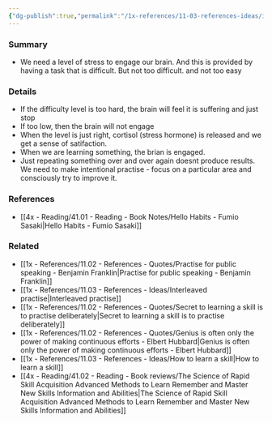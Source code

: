 ```yaml
---
{"dg-publish":true,"permalink":"/1x-references/11-03-references-ideas/intentional-practise-needed-to-improve/","dgShowBacklinks":false}
---
```



### Summary
- We need a level of stress to engage our brain. And this is provided by having a task that is difficult. But not too difficult. and not too easy

### Details
- If the difficulty level is too hard, the brain will feel it is suffering and just stop
- If too low, then the brain will not engage
- When the level is just right, cortisol (stress hormone) is released and we get a sense of satifaction.
- When we are learning something, the brian is engaged.
- Just repeating something over and over again doesnt produce results. We need to make intentional practise - focus on a particular area and consciously try to improve it.

### References
- [[4x - Reading/41.01 - Reading - Book Notes/Hello Habits - Fumio Sasaki\|Hello Habits - Fumio Sasaki]]

### Related
- [[1x - References/11.02 - References - Quotes/Practise for public speaking - Benjamin Franklin\|Practise for public speaking - Benjamin Franklin]]
- [[1x - References/11.03 - References - Ideas/Interleaved practise\|Interleaved practise]]
- [[1x - References/11.02 - References - Quotes/Secret to learning a skill is to practise deliberately\|Secret to learning a skill is to practise deliberately]]
- [[1x - References/11.02 - References - Quotes/Genius is often only the power of making continuous efforts - Elbert Hubbard\|Genius is often only the power of making continuous efforts - Elbert Hubbard]]
- [[1x - References/11.03 - References - Ideas/How to learn a skill\|How to learn a skill]]
- [[4x - Reading/41.02 - Reading - Book reviews/The Science of Rapid Skill Acquisition Advanced Methods to Learn Remember and Master New Skills Information and Abilities\|The Science of Rapid Skill Acquisition Advanced Methods to Learn Remember and Master New Skills Information and Abilities]]